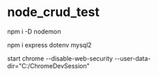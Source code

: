 # node_crud_test

npm i -D nodemon

npm i express dotenv mysql2

start chrome --disable-web-security --user-data-dir="C:/ChromeDevSession"